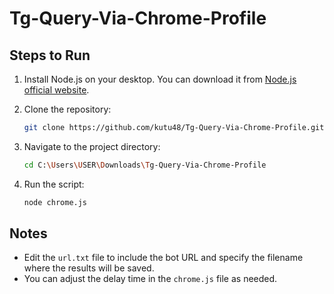 # Tg-Query-Via-Chrome-Profile

## Steps to Run

1. Install Node.js on your desktop. You can download it from [Node.js official website](https://nodejs.org/).
2. Clone the repository:

    ```bash
    git clone https://github.com/kutu48/Tg-Query-Via-Chrome-Profile.git
    ```

3. Navigate to the project directory:

    ```bash
    cd C:\Users\USER\Downloads\Tg-Query-Via-Chrome-Profile
    ```

4. Run the script:

    ```bash
    node chrome.js
    ```

## Notes

- Edit the `url.txt` file to include the bot URL and specify the filename where the results will be saved.
- You can adjust the delay time in the `chrome.js` file as needed.
